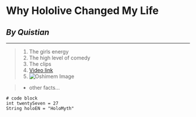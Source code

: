 # **Why Hololive Changed My Life**
## *By Quistian*
---
> 1. The girls energy
> 2. The high level of comedy
> 3. The clips 
> 4. [Video link](https://www.youtube.com/watch?v=bPyVkcM_WhQ&list=LL&index=76)
> 5. ![Oshimem Image](https://user-images.githubusercontent.com/97694494/149402445-beb7e450-1de7-4335-b371-d7be3b9c0bad.png)

> - other facts...

```
# code block
int twentySeven = 27
String holoEN = "HoloMyth"
```
